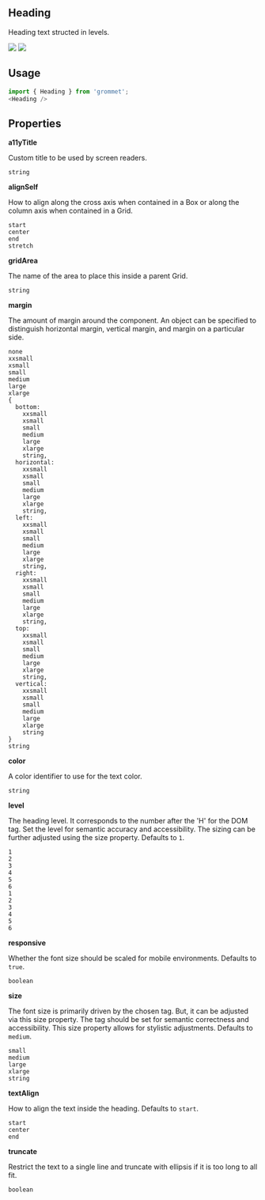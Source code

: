 ## Heading
Heading text structed in levels.

[![](https://cdn-images-1.medium.com/fit/c/120/120/1*TD1P0HtIH9zF0UEH28zYtw.png)](https://storybook.grommet.io/?selectedKind=Heading&full=0&addons=0&stories=1&panelRight=0) [![](https://codesandbox.io/static/img/play-codesandbox.svg)](https://codesandbox.io/s/github/grommet/grommet-sandbox?initialpath=heading&module=%2Fsrc%2FHeading.js)
## Usage

```javascript
import { Heading } from 'grommet';
<Heading />
```

## Properties

**a11yTitle**

Custom title to be used by screen readers.

```
string
```

**alignSelf**

How to align along the cross axis when contained in
      a Box or along the column axis when contained in a Grid.

```
start
center
end
stretch
```

**gridArea**

The name of the area to place
    this inside a parent Grid.

```
string
```

**margin**

The amount of margin around the component. An object can
      be specified to distinguish horizontal margin, vertical margin, and
      margin on a particular side.

```
none
xxsmall
xsmall
small
medium
large
xlarge
{
  bottom: 
    xxsmall
    xsmall
    small
    medium
    large
    xlarge
    string,
  horizontal: 
    xxsmall
    xsmall
    small
    medium
    large
    xlarge
    string,
  left: 
    xxsmall
    xsmall
    small
    medium
    large
    xlarge
    string,
  right: 
    xxsmall
    xsmall
    small
    medium
    large
    xlarge
    string,
  top: 
    xxsmall
    xsmall
    small
    medium
    large
    xlarge
    string,
  vertical: 
    xxsmall
    xsmall
    small
    medium
    large
    xlarge
    string
}
string
```

**color**

A color identifier to use for the text color.

```
string
```

**level**

The heading level. It corresponds to the number after the 'H' for
the DOM tag. Set the level for semantic accuracy and accessibility.
The sizing can be further adjusted using the size property. Defaults to `1`.

```
1
2
3
4
5
6
1
2
3
4
5
6
```

**responsive**

Whether the font size should be scaled for
      mobile environments. Defaults to `true`.

```
boolean
```

**size**

The font size is primarily driven by the chosen tag. But, it can
be adjusted via this size property. The tag should be set for semantic
correctness and accessibility. This size property allows for stylistic
adjustments. Defaults to `medium`.

```
small
medium
large
xlarge
string
```

**textAlign**

How to align the text inside the heading. Defaults to `start`.

```
start
center
end
```

**truncate**

Restrict the text to a single line and truncate with ellipsis if it
is too long to all fit.

```
boolean
```
  